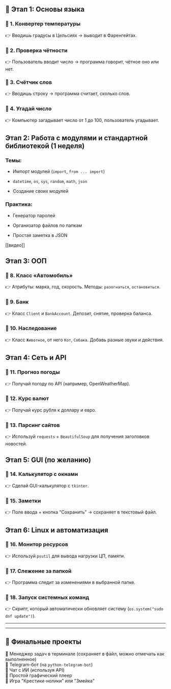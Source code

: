 ## 📘 **Этап 1: Основы языка**

### 🔹 1. Конвертер температуры

👉 Вводишь градусы в Цельсиях → выводит в Фаренгейтах.

### 🔹 2. Проверка чётности

👉 Пользователь вводит число → программа говорит, чётное оно или нет.

### 🔹 3. Счётчик слов

👉 Вводишь строку → программа считает, сколько слов.

### 🔹 4. Угадай число

👉 Компьютер загадывает число от 1 до 100, пользователь угадывает.


## **Этап 2: Работа с модулями и стандартной библиотекой (1 неделя)**

### Темы:

- Импорт модулей (`import`, `from ... import`)
    
- `datetime`, `os`, `sys`, `random`, `math`, `json`
    
- Создание своих модулей
    

### Практика:

- Генератор паролей
    
- Организатор файлов по папкам
    
- Простая заметка в JSON

[[видео]]


## **Этап 3: ООП**

### 🔹 8. Класс «Автомобиль»

👉 Атрибуты: марка, год, скорость. Методы: `разогнаться`, `остановиться`.

### 🔹 9. Банк

👉 Класс `Client` и `BankAccount`. Депозит, снятие, проверка баланса.

### 🔹 10. Наследование

👉 Класс `Животное`, от него `Кот`, `Собака`. Добавь разные звуки и действия.


## **Этап 4: Сеть и API**

### 🔹 11. Прогноз погоды

👉 Получай погоду по API (например, OpenWeatherMap).

### 🔹 12. Курс валют

👉 Получай курс рубля к доллару и евро.

### 🔹 13. Парсинг сайтов

👉 Используй `requests` + `BeautifulSoup` для получения заголовков новостей.


## **Этап 5: GUI (по желанию)**

### 🔹 14. Калькулятор с окнами

👉 Сделай GUI-калькулятор с `tkinter`.

### 🔹 15. Заметки

👉 Поле ввода + кнопка “Сохранить” → сохраняет в текстовый файл.


## **Этап 6: Linux и автоматизация**

### 🔹 16. Монитор ресурсов

👉 Используй `psutil` для вывода нагрузки ЦП, памяти.

### 🔹 17. Слежение за папкой

👉 Программа следит за изменениями в выбранной папке.

### 🔹 18. Запуск системных команд

👉 Скрипт, который автоматически обновляет систему (`os.system("sudo dnf update")`).

---
---

## 🏁 **Финальные проекты**

🔸 Менеджер задач в терминале (сохраняет в файл, можно отмечать как выполненное)  
🔸 Telegram-бот (на `python-telegram-bot`)  
🔸 Чат с ИИ (используя API)  
🔸 Простой графический плеер  
🔸 Игра "Крестики-нолики" или "Змейка"